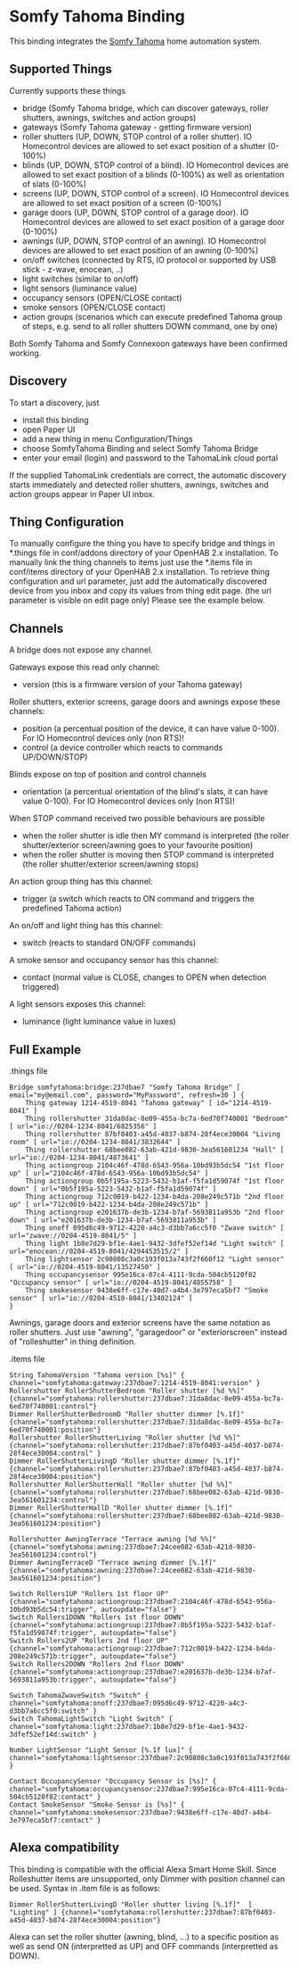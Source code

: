 # Somfy Tahoma Binding

This binding integrates the [Somfy Tahoma](https://www.somfy.fr/produits/domotique/maison-connectee-tahoma) home automation system.

## Supported Things

Currently supports these things

- bridge (Somfy Tahoma bridge, which can discover gateways, roller shutters, awnings, switches and action groups)
- gateways (Somfy Tahoma gateway - getting firmware version)
- roller shutters (UP, DOWN, STOP control of a roller shutter). IO Homecontrol devices are allowed to set exact position of a shutter (0-100%)
- blinds (UP, DOWN, STOP control of a blind). IO Homecontrol devices are allowed to set exact position of a blinds (0-100%) as well as orientation of slats (0-100%)
- screens (UP, DOWN, STOP control of a screen). IO Homecontrol devices are allowed to set exact position of a screen (0-100%)
- garage doors (UP, DOWN, STOP control of a garage door). IO Homecontrol devices are allowed to set exact position of a garage door (0-100%)
- awnings (UP, DOWN, STOP control of an awning). IO Homecontrol devices are allowed to set exact position of an awning (0-100%)
- on/off switches (connected by RTS, IO protocol or supported by USB stick - z-wave, enocean, ..)
- light switches (similar to on/off)
- light sensors (luminance value)
- occupancy sensors (OPEN/CLOSE contact)
- smoke sensors (OPEN/CLOSE contact)
- action groups (scenarios which can execute predefined Tahoma group of steps, e.g. send to all roller shutters DOWN command, one by one)

Both Somfy Tahoma and Somfy Connexoon gateways have been confirmed working.

## Discovery

To start a discovery, just
 
- install this binding
- open Paper UI
- add a new thing in menu Configuration/Things
- choose SomfyTahoma Binding and select Somfy Tahoma Bridge
- enter your email (login) and password to the TahomaLink cloud portal
 
If the supplied TahomaLink credentials are correct, the automatic discovery starts immediately and detected roller shutters, awnings, switches and action groups appear in Paper UI inbox. 

## Thing Configuration

To manually configure the thing you have to specify bridge and things in *.things file in conf/addons directory of your OpenHAB 2.x installation.
To manually link the thing channels to items just use the *.items file in conf/items directory of your OpenHAB 2.x installation. 
To retrieve thing configuration and url parameter, just add the automatically discovered device from you inbox and copy its values from thing edit page. (the url parameter is visible on edit page only)
Please see the example below.

## Channels

A bridge does not expose any channel.

Gateways expose this read only channel:

- version (this is a firmware version of your Tahoma gateway)

Roller shutters, exterior screens, garage doors and awnings expose these channels:

- position (a percentual position of the device, it can have value 0-100). For IO Homecontrol devices only (non RTS)!
- control (a device controller which reacts to commands UP/DOWN/STOP)

Blinds expose on top of position and control channels

- orientation (a percentual orientation of the blind's slats, it can have value 0-100). For IO Homecontrol devices only (non RTS)!

When STOP command received two possible behaviours are possible

- when the roller shutter is idle then MY command is interpreted (the roller shutter/exterior screen/awning goes to your favourite position)
- when the roller shutter is moving then STOP command is interpreted (the roller shutter/exterior screen/awning stops)

An action group thing has this channel:

- trigger (a switch which reacts to ON command and triggers the predefined Tahoma action)

An on/off and light thing has this channel:

- switch (reacts to standard ON/OFF commands)

A smoke sensor and occupancy sensor has this channel:

- contact (normal value is CLOSE, changes to OPEN when detection triggered)

A light sensors exposes this channel:

- luminance (light luminance value in luxes) 

## Full Example

.things file

```
Bridge somfytahoma:bridge:237dbae7 "Somfy Tahoma Bridge" [ email="my@email.com", password="MyPassword", refresh=30 ] {
    Thing gateway 1214-4519-8041 "Tahoma gateway" [ id="1214-4519-8041" ]
    Thing rollershutter 31da8dac-8e09-455a-bc7a-6ed70f740001 "Bedroom" [ url="io://0204-1234-8041/6825356" ]
    Thing rollershutter 87bf0403-a45d-4037-b874-28f4ece30004 "Living room" [ url="io://0204-1234-8041/3832644" ]
    Thing rollershutter 68bee082-63ab-421d-9830-3ea561601234 "Hall" [ url="io://0204-1234-8041/4873641" ]
    Thing actiongroup 2104c46f-478d-6543-956a-10bd93b5dc54 "1st floor up" [ url="2104c46f-478d-6543-956a-10bd93b5dc54" ]
    Thing actiongroup 0b5f195a-5223-5432-b1af-f5fa1d59074f "1st floor down" [ url="0b5f195a-5223-5432-b1af-f5fa1d59074f" ]
    Thing actiongroup 712c0019-b422-1234-b4da-208e249c571b "2nd floor up" [ url="712c0019-b422-1234-b4da-208e249c571b" ]
    Thing actiongroup e201637b-de3b-1234-b7af-5693811a953b "2nd floor down" [ url="e201637b-de3b-1234-b7af-5693811a953b" ]
    Thing onoff 095d6c49-9712-4220-a4c3-d3bb7a6cc5f0 "Zwave switch" [ url="zwave://0204-4519-8041/5" ]
    Thing light 1b8e7d29-bf1e-4ae1-9432-3dfef52ef14d "Light switch" [ url="enocean://0204-4519-8041/4294453515/2" ]
    Thing lightsensor 2c90808c3a0c193f013a743f2f660f12 "Light sensor" [ url="io://0204-4519-8041/13527450" ]
    Thing occupancysensor 995e16ca-07c4-4111-9cda-504cb5120f82 "Occupancy sensor" [ url="io://0204-4519-8041/4855758" ]
    Thing smokesensor 9438e6ff-c17e-40d7-a4b4-3e797eca5bf7 "Smoke sensor" [ url="io://0204-4510-8041/13402124" ]
}
```

Awnings, garage doors and exterior screens have the same notation as roller shutters. Just use "awning", "garagedoor" or "exteriorscreen" instead of "rolleshutter" in thing definition. 

.items file

```
String TahomaVersion "Tahoma version [%s]" { channel="somfytahoma:gateway:237dbae7:1214-4519-8041:version" }
Rollershutter RollerShutterBedroom "Roller shutter [%d %%]"  {channel="somfytahoma:rollershutter:237dbae7:31da8dac-8e09-455a-bc7a-6ed70f740001:control"}
Dimmer RollerShutterBedroomD "Roller shutter dimmer [%.1f]"  {channel="somfytahoma:rollershutter:237dbae7:31da8dac-8e09-455a-bc7a-6ed70f740001:position"}
Rollershutter RollerShutterLiving "Roller shutter [%d %%]"  {channel="somfytahoma:rollershutter:237dbae7:87bf0403-a45d-4037-b874-28f4ece30004:control" }
Dimmer RollerShutterLivingD "Roller shutter dimmer [%.1f]"  {channel="somfytahoma:rollershutter:237dbae7:87bf0403-a45d-4037-b874-28f4ece30004:position"}
Rollershutter RollerShutterHall "Roller shutter [%d %%]"  {channel="somfytahoma:rollershutter:237dbae7:68bee082-63ab-421d-9830-3ea561601234:control"}
Dimmer RollerShutterHallD "Roller shutter dimmer [%.1f]"  {channel="somfytahoma:rollershutter:237dbae7:68bee082-63ab-421d-9830-3ea561601234:position"}

Rollershutter AwningTerrace "Terrace awning [%d %%]"  {channel="somfytahoma:awning:237dbae7:24cee082-63ab-421d-9830-3ea561601234:control"}
Dimmer AwningTerraceD "Terrace awning dimmer [%.1f]"  {channel="somfytahoma:awning:237dbae7:24cee082-63ab-421d-9830-3ea561601234:position"}

Switch Rollers1UP "Rollers 1st floor UP" {channel="somfytahoma:actiongroup:237dbae7:2104c46f-478d-6543-956a-10bd93b5dc54:trigger", autoupdate="false"}
Switch Rollers1DOWN "Rollers 1st floor DOWN" {channel="somfytahoma:actiongroup:237dbae7:0b5f195a-5223-5432-b1af-f5fa1d59074f:trigger", autoupdate="false"}
Switch Rollers2UP "Rollers 2nd floor UP" {channel="somfytahoma:actiongroup:237dbae7:712c0019-b422-1234-b4da-208e249c571b:trigger", autoupdate="false"}
Switch Rollers2DOWN "Rollers 2nd floor DOWN" {channel="somfytahoma:actiongroup:237dbae7:e201637b-de3b-1234-b7af-5693811a953b:trigger", autoupdate="false"}

Switch TahomaZwaveSwitch "Switch" { channel="somfytahoma:onoff:237dbae7:095d6c49-9712-4220-a4c3-d3bb7a6cc5f0:switch" }
Switch TahomaLightSwitch "Light Switch" { channel="somfytahoma:light:237dbae7:1b8e7d29-bf1e-4ae1-9432-3dfef52ef14d:switch" }

Number LightSensor "Light Sensor [%.1f lux]" { channel="somfytahoma:lightsensor:237dbae7:2c90808c3a0c193f013a743f2f660f12:luminance" }

Contact OccupancySensor "Occupancy Sensor is [%s]" { channel="somfytahoma:occupancysensor:237dbae7:995e16ca-07c4-4111-9cda-504cb5120f82:contact" }
Contact SmokeSensor "Smoke Sensor is [%s]" { channel="somfytahoma:smokesensor:237dbae7:9438e6ff-c17e-40d7-a4b4-3e797eca5bf7:contact" }
```

## Alexa compatibility

This binding is compatible with the official Alexa Smart Home Skill. 
Since Rolleshutter items are unsupported, only Dimmer with position channel can be used.
Syntax in .item file is as follows:

```
Dimmer RollerShutterLivingD "Roller shutter living [%.1f]"  [ "Lighting" ] {channel="somfytahoma:rollershutter:237dbae7:87bf0403-a45d-4037-b874-28f4ece30004:position"}
```

Alexa can set the roller shutter (awning, blind, ...) to a specific position as well as send ON (interpretted as UP) and OFF commands (interpretted as DOWN).
